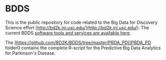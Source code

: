# BDDS
This is the public repository for code related to the Big Data for Discovery Science effort [http://bd2k.ini.usc.edu/](http://bd2k.ini.usc.edu/). The current BDDS [software tools and services are available here](http://bd2k.ini.usc.edu/tools/).

The [https://github.com/BD2K/BDDS/tree/master/PBDA_PD](PBDA_PD folder0 contains the complete R-script for the Predictive Big Data Analytics for Parkinson's Disease.
